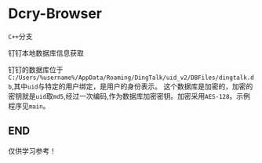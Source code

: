 # Dcry-Browser
`C++`分支

钉钉本地数据库信息获取

钉钉的数据库位于`C:/Users/%username%/AppData/Roaming/DingTalk/uid_v2/DBFiles/dingtalk.db`,其中`uid`与特定的用户绑定，是用户的身份表示。
这个数据库是加密的，加密的密钥就是`uid`取`md5`,经过一次编码,作为数据库加密密钥。加密采用`AES-128`。示例程序见`main`。

## END

仅供学习参考！
